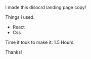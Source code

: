 I made this disocrd landing page copy!

Things  i used.

- React
- Css

Time it took to make it: 1.5 Hours.

Thanks!

